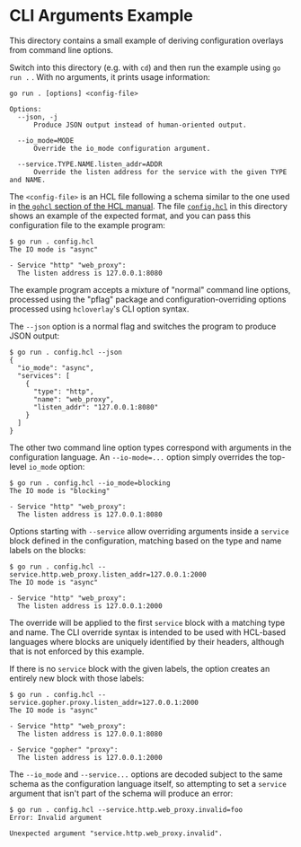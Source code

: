 # CLI Arguments Example

This directory contains a small example of deriving configuration overlays
from command line options.

Switch into this directory (e.g. with `cd`) and then run the example using
`go run .` . With no arguments, it prints usage information:

```
go run . [options] <config-file>

Options:
  --json, -j
      Produce JSON output instead of human-oriented output.

  --io_mode=MODE
      Override the io_mode configuration argument.

  --service.TYPE.NAME.listen_addr=ADDR
	  Override the listen address for the service with the given TYPE and NAME.
```

The `<config-file>` is an HCL file following a schema similar to the one used
in [the `gohcl` section of the HCL manual](https://hcl.readthedocs.io/en/latest/go_decoding_gohcl.html). The file [`config.hcl`](./config.hcl) in this directory
shows an example of the expected format, and you can pass this configuration
file to the example program:

```
$ go run . config.hcl 
The IO mode is "async"

- Service "http" "web_proxy":
  The listen address is 127.0.0.1:8080
```

The example program accepts a mixture of "normal" command line options,
processed using the "pflag" package and configuration-overriding options
processed using `hcloverlay`'s CLI option syntax.

The `--json` option is a normal flag and switches the program to produce
JSON output:

```
$ go run . config.hcl --json
{
  "io_mode": "async",
  "services": [
    {
      "type": "http",
      "name": "web_proxy",
      "listen_addr": "127.0.0.1:8080"
    }
  ]
}
```

The other two command line option types correspond with arguments in the
configuration language. An `--io-mode=...` option simply overrides the
top-level `io_mode` option:

```
$ go run . config.hcl --io_mode=blocking
The IO mode is "blocking"

- Service "http" "web_proxy":
  The listen address is 127.0.0.1:8080
```

Options starting with `--service` allow overriding arguments inside
a `service` block defined in the configuration, matching based on the
type and name labels on the blocks:

```
$ go run . config.hcl --service.http.web_proxy.listen_addr=127.0.0.1:2000
The IO mode is "async"

- Service "http" "web_proxy":
  The listen address is 127.0.0.1:2000
```

The override will be applied to the first `service` block with a matching
type and name. The CLI override syntax is intended to be used with HCL-based
languages where blocks are uniquely identified by their headers, although that
is not enforced by this example.

If there is no `service` block with the given labels, the option creates an
entirely new block with those labels:

```
$ go run . config.hcl --service.gopher.proxy.listen_addr=127.0.0.1:2000
The IO mode is "async"

- Service "http" "web_proxy":
  The listen address is 127.0.0.1:8080

- Service "gopher" "proxy":
  The listen address is 127.0.0.1:2000
```

The `--io_mode` and `--service...` options are decoded subject to the same
schema as the configuration language itself, so attempting to set a `service`
argument that isn't part of the schema will produce an error:

```
$ go run . config.hcl --service.http.web_proxy.invalid=foo
Error: Invalid argument

Unexpected argument "service.http.web_proxy.invalid".
```
